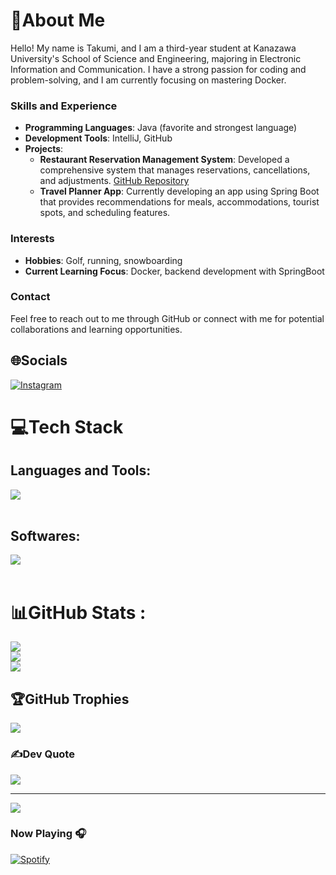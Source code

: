 # 💫About Me
Hello! My name is Takumi, and I am a third-year student at Kanazawa University's School of Science and Engineering, majoring in Electronic Information and Communication. I have a strong passion for coding and problem-solving, and I am currently focusing on mastering Docker.

### Skills and Experience

- **Programming Languages**: Java (favorite and strongest language)
- **Development Tools**: IntelliJ, GitHub
- **Projects**:
  - **Restaurant Reservation Management System**: Developed a comprehensive system that manages reservations, cancellations, and adjustments. [GitHub Repository](https://github.com/takumi0706/Reserved_Restaurant)
  - **Travel Planner App**: Currently developing an app using Spring Boot that provides recommendations for meals, accommodations, tourist spots, and scheduling features.

### Interests

- **Hobbies**: Golf, running, snowboarding
- **Current Learning Focus**: Docker, backend development with SpringBoot

### Contact

Feel free to reach out to me through GitHub or connect with me for potential collaborations and learning opportunities.

## 🌐Socials
[![Instagram](https://img.shields.io/badge/Instagram-%23E4405F.svg?logo=Instagram&logoColor=white)](https://instagram.com/a_u.u_i) 

# 💻Tech Stack
## Languages and Tools:
<picture>
  <img src="https://skillicons.dev/icons?i=c,java,python,r,sqlite,mysql,git,github,linux,md" /> <br /><br />
</picture>
</p>

## Softwares:
<picture>
  <img src="https://skillicons.dev/icons?i=vim,pycharm,clion,webstorm,matlab,ubuntu,discord,notion" /> <br /><br />
</picture>
</p>

# 📊GitHub Stats :
![](https://github-readme-stats.vercel.app/api?username=takumi0706&theme=gruvbox&hide_border=false&include_all_commits=false&count_private=false)<br/>
![](https://github-readme-streak-stats.herokuapp.com/?user=takumi0706&theme=gruvbox&hide_border=false)<br/>
![](https://github-readme-stats.vercel.app/api/top-langs/?username=takumi0706&theme=gruvbox&hide_border=false&include_all_commits=false&count_private=false&layout=compact)

## 🏆GitHub Trophies
![](https://github-trophies.vercel.app/?username=takumi0706&theme=gruvbox&no-frame=false&no-bg=false&margin-w=4)

### ✍️Dev Quote
![](https://quotes-github-readme.vercel.app/api?type=horizontal&theme=gruvbox)

---
[![](https://visitcount.itsvg.in/api?id=takumi0706&icon=0&color=0)](https://visitcount.itsvg.in)



### Now Playing 🎧

[![Spotify](https://github-readme-remake.vercel.app/api/spotify)](https://open.spotify.com/user/ugc6bz27rrzb1hjefv2yndfj4)
<br/>
